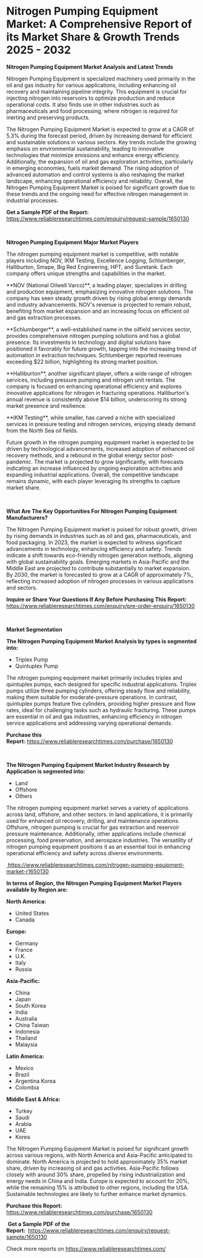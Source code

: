 <p><h1>Nitrogen Pumping Equipment Market: A Comprehensive Report of its Market Share & Growth Trends 2025 - 2032</h1></p><p><strong>Nitrogen Pumping Equipment Market Analysis and Latest Trends</strong></p>
<p><p>Nitrogen Pumping Equipment is specialized machinery used primarily in the oil and gas industry for various applications, including enhancing oil recovery and maintaining pipeline integrity. This equipment is crucial for injecting nitrogen into reservoirs to optimize production and reduce operational costs. It also finds use in other industries such as pharmaceuticals and food processing, where nitrogen is required for inerting and preserving products.</p><p>The Nitrogen Pumping Equipment Market is expected to grow at a CAGR of 5.3% during the forecast period, driven by increasing demand for efficient and sustainable solutions in various sectors. Key trends include the growing emphasis on environmental sustainability, leading to innovative technologies that minimize emissions and enhance energy efficiency. Additionally, the expansion of oil and gas exploration activities, particularly in emerging economies, fuels market demand. The rising adoption of advanced automation and control systems is also reshaping the market landscape, enhancing operational efficiency and reliability. Overall, the Nitrogen Pumping Equipment Market is poised for significant growth due to these trends and the ongoing need for effective nitrogen management in industrial processes.</p></p>
<p><strong>Get a Sample PDF of the Report:&nbsp;</strong> <a href="https://www.reliableresearchtimes.com/enquiry/request-sample/1650130?utm_campaign=2141&utm_medium=2&utm_source=Github&utm_content=ia&utm_term=17022025&utm_id=nitrogen-pumping-equipment">https://www.reliableresearchtimes.com/enquiry/request-sample/1650130</a></p>
<p>&nbsp;</p>
<p><strong>Nitrogen Pumping Equipment Major Market Players</strong></p>
<p><p>The nitrogen pumping equipment market is competitive, with notable players including NOV, IKM Testing, Excellence Logging, Schlumberger, Halliburton, Smape, Big Red Engineering, HPT, and Suretank. Each company offers unique strengths and capabilities in the market.</p><p>**NOV (National Oilwell Varco)**, a leading player, specializes in drilling and production equipment, emphasizing innovative nitrogen solutions. The company has seen steady growth driven by rising global energy demands and industry advancements. NOV's revenue is projected to remain robust, benefiting from market expansion and an increasing focus on efficient oil and gas extraction processes.</p><p>**Schlumberger**, a well-established name in the oilfield services sector, provides comprehensive nitrogen pumping solutions and has a global presence. Its investments in technology and digital solutions have positioned it favorably for future growth, tapping into the increasing trend of automation in extraction techniques. Schlumberger reported revenues exceeding $22 billion, highlighting its strong market position.</p><p>**Halliburton**, another significant player, offers a wide range of nitrogen services, including pressure pumping and nitrogen unit rentals. The company is focused on enhancing operational efficiency and explores innovative applications for nitrogen in fracturing operations. Halliburton's annual revenue is consistently above $14 billion, underscoring its strong market presence and resilience.</p><p>**IKM Testing**, while smaller, has carved a niche with specialized services in pressure testing and nitrogen services, enjoying steady demand from the North Sea oil fields. </p><p>Future growth in the nitrogen pumping equipment market is expected to be driven by technological advancements, increased adoption of enhanced oil recovery methods, and a rebound in the global energy sector post-pandemic. The market is projected to grow significantly, with forecasts indicating an increase influenced by ongoing exploration activities and expanding industrial applications. Overall, the competitive landscape remains dynamic, with each player leveraging its strengths to capture market share.</p></p>
<p>&nbsp;</p>
<p><strong>What Are The Key Opportunities For Nitrogen Pumping Equipment Manufacturers?</strong></p>
<p><p>The Nitrogen Pumping Equipment market is poised for robust growth, driven by rising demands in industries such as oil and gas, pharmaceuticals, and food packaging. In 2023, the market is expected to witness significant advancements in technology, enhancing efficiency and safety. Trends indicate a shift towards eco-friendly nitrogen generation methods, aligning with global sustainability goals. Emerging markets in Asia-Pacific and the Middle East are projected to contribute substantially to market expansion. By 2030, the market is forecasted to grow at a CAGR of approximately 7%, reflecting increased adoption of nitrogen processes in various applications and sectors.</p></p>
<p><strong>Inquire or Share Your Questions If Any Before Purchasing This Report:</strong> <a href="https://www.reliableresearchtimes.com/enquiry/pre-order-enquiry/1650130?utm_campaign=2141&utm_medium=2&utm_source=Github&utm_content=ia&utm_term=17022025&utm_id=nitrogen-pumping-equipment">https://www.reliableresearchtimes.com/enquiry/pre-order-enquiry/1650130</a></p>
<p>&nbsp;</p>
<p><strong>Market Segmentation</strong></p>
<p><strong>The Nitrogen Pumping Equipment Market Analysis by types is segmented into:</strong></p>
<p><ul><li>Triplex Pump</li><li>Quintuplex Pump</li></ul></p>
<p><p>The nitrogen pumping equipment market primarily includes triplex and quintuplex pumps, each designed for specific industrial applications. Triplex pumps utilize three pumping cylinders, offering steady flow and reliability, making them suitable for moderate-pressure operations. In contrast, quintuplex pumps feature five cylinders, providing higher pressure and flow rates, ideal for challenging tasks such as hydraulic fracturing. These pumps are essential in oil and gas industries, enhancing efficiency in nitrogen service applications and addressing varying operational demands.</p></p>
<p><strong>Purchase this Report:&nbsp;</strong><a href="https://www.reliableresearchtimes.com/purchase/1650130?utm_campaign=2141&utm_medium=2&utm_source=Github&utm_content=ia&utm_term=17022025&utm_id=nitrogen-pumping-equipment">https://www.reliableresearchtimes.com/purchase/1650130</a></p>
<p>&nbsp;</p>
<p><strong>The Nitrogen Pumping Equipment Market Industry Research by Application is segmented into:</strong></p>
<p><ul><li>Land</li><li>Offshore</li><li>Others</li></ul></p>
<p><p>The nitrogen pumping equipment market serves a variety of applications across land, offshore, and other sectors. In land applications, it is primarily used for enhanced oil recovery, drilling, and maintenance operations. Offshore, nitrogen pumping is crucial for gas extraction and reservoir pressure maintenance. Additionally, other applications include chemical processing, food preservation, and aerospace industries. The versatility of nitrogen pumping equipment positions it as an essential tool in enhancing operational efficiency and safety across diverse environments.</p></p>
<p><a href="https://www.reliableresearchtimes.com/nitrogen-pumping-equipment-market-r1650130?utm_campaign=2141&utm_medium=2&utm_source=Github&utm_content=ia&utm_term=17022025&utm_id=nitrogen-pumping-equipment">&nbsp;https://www.reliableresearchtimes.com/nitrogen-pumping-equipment-market-r1650130</a></p>
<p><strong>In terms of Region, the Nitrogen Pumping Equipment Market Players available by Region are:</strong></p>
<p>
    <p> <strong> North America: </strong>
        <ul>
            <li>United States</li>
            <li>Canada</li>
        </ul>
        </p> 
    <p> <strong> Europe: </strong>
        <ul>
            <li>Germany</li>
            <li>France</li>
            <li>U.K.</li>
            <li>Italy</li>
            <li>Russia</li>
        </ul>
        </p> 
    <p> <strong> Asia-Pacific: </strong>
        <ul>
            <li>China</li>
            <li>Japan</li>
            <li>South Korea</li>
            <li>India</li>
            <li>Australia</li>
            <li>China Taiwan</li>
            <li>Indonesia</li>
            <li>Thailand</li>
            <li>Malaysia</li>
        </ul>
        </p> 
    <p> <strong> Latin America: </strong>
        <ul>
            <li>Mexico</li>
            <li>Brazil</li>
            <li>Argentina Korea</li>
            <li>Colombia</li>
        </ul>
        </p> 
    <p> <strong> Middle East & Africa: </strong>
        <ul>
            <li>Turkey</li>
            <li>Saudi</li>
            <li>Arabia</li>
            <li>UAE</li>
            <li>Korea</li>
        </ul>
    </p>
    </p>
<p><p>The Nitrogen Pumping Equipment Market is poised for significant growth across various regions, with North America and Asia-Pacific anticipated to dominate. North America is projected to hold approximately 35% market share, driven by increasing oil and gas activities. Asia-Pacific follows closely with around 30% share, propelled by rising industrialization and energy needs in China and India. Europe is expected to account for 20%, while the remaining 15% is attributed to other regions, including the USA. Sustainable technologies are likely to further enhance market dynamics.</p></p>
<p><strong>Purchase this Report: </strong><a href="https://www.reliableresearchtimes.com/purchase/1650130?utm_campaign=2141&utm_medium=2&utm_source=Github&utm_content=ia&utm_term=17022025&utm_id=nitrogen-pumping-equipment">https://www.reliableresearchtimes.com/purchase/1650130</a></p>
<p>&nbsp;<strong>Get a Sample PDF of the Report:&nbsp;&nbsp;</strong><a href="https://www.reliableresearchtimes.com/enquiry/request-sample/1650130?utm_campaign=2141&utm_medium=2&utm_source=Github&utm_content=ia&utm_term=17022025&utm_id=nitrogen-pumping-equipment">https://www.reliableresearchtimes.com/enquiry/request-sample/1650130</a></p>
<p><strong></strong></p>
<p>Check more reports on <a href="https://www.reliableresearchtimes.com/?utm_campaign=2141&utm_medium=2&utm_source=Github&utm_content=ia&utm_term=17022025&utm_id=nitrogen-pumping-equipment">https://www.reliableresearchtimes.com/</a></p>